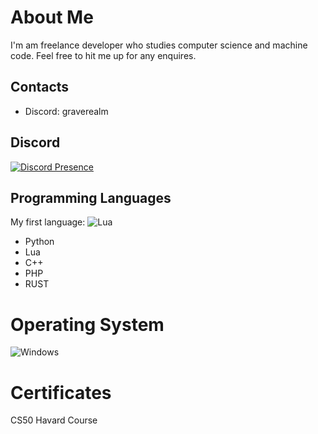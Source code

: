 # About Me

I'm am freelance developer who studies computer science and machine code. Feel free to hit me up for any enquires.

## Contacts

- Discord: graverealm

## Discord

[![Discord Presence](https://lanyard.cnrad.dev/api/838487899158347848)](https://discord.com/users/1102538523426430976)

## Programming Languages
My first language:
![Lua](https://img.shields.io/badge/lua-%232C2D72.svg?style=for-the-badge&logo=lua&logoColor=white)

- Python
- Lua
- C++
- PHP
- RUST

# Operating System

![Windows](https://img.shields.io/badge/Windows-0078D6?style=for-the-badge&logo=windows&logoColor=white)

# Certificates

CS50 Havard Course
